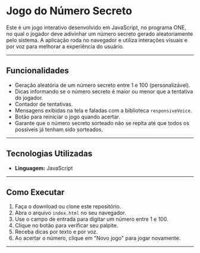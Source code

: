 # Jogo do Número Secreto

Este é um jogo interativo desenvolvido em JavaScript, no programa ONE, no qual o jogador deve adivinhar um número secreto gerado aleatoriamente pelo sistema. A aplicação roda no navegador e utiliza interações visuais e por voz para melhorar a experiência do usuário.

---

## Funcionalidades

- Geração aleatória de um número secreto entre 1 e 100 (personalizável).
- Dicas informando se o número secreto é maior ou menor que a tentativa do jogador.
- Contador de tentativas.
- Mensagens exibidas na tela e faladas com a biblioteca `responsiveVoice`.
- Botão para reiniciar o jogo quando acertar.
- Garante que o número secreto sorteado não se repita até que todos os possíveis já tenham sido sorteados.

---

## Tecnologias Utilizadas

- **Linguagem:** JavaScript

---

## Como Executar

1. Faça o download ou clone este repositório.
2. Abra o arquivo `index.html` no seu navegador.
3. Use o campo de entrada para digitar um número entre 1 e 100.
4. Clique no botão para verificar seu palpite.
5. Receba dicas por texto e por voz.
6. Ao acertar o número, clique em "Novo jogo" para jogar novamente.

---
